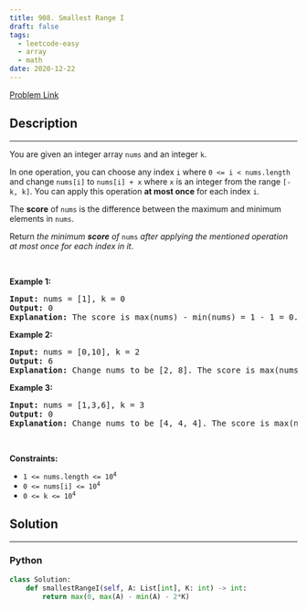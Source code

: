 ```yaml
---
title: 908. Smallest Range I
draft: false
tags: 
  - leetcode-easy
  - array
  - math
date: 2020-12-22
---
```


[Problem Link](https://leetcode.com/problems/smallest-range-i/)

## Description

---
<p>You are given an integer array <code>nums</code> and an integer <code>k</code>.</p>

<p>In one operation, you can choose any index <code>i</code> where <code>0 &lt;= i &lt; nums.length</code> and change <code>nums[i]</code> to <code>nums[i] + x</code> where <code>x</code> is an integer from the range <code>[-k, k]</code>. You can apply this operation <strong>at most once</strong> for each index <code>i</code>.</p>

<p>The <strong>score</strong> of <code>nums</code> is the difference between the maximum and minimum elements in <code>nums</code>.</p>

<p>Return <em>the minimum <strong>score</strong> of </em><code>nums</code><em> after applying the mentioned operation at most once for each index in it</em>.</p>

<p>&nbsp;</p>
<p><strong class="example">Example 1:</strong></p>

<pre>
<strong>Input:</strong> nums = [1], k = 0
<strong>Output:</strong> 0
<strong>Explanation:</strong> The score is max(nums) - min(nums) = 1 - 1 = 0.
</pre>

<p><strong class="example">Example 2:</strong></p>

<pre>
<strong>Input:</strong> nums = [0,10], k = 2
<strong>Output:</strong> 6
<strong>Explanation:</strong> Change nums to be [2, 8]. The score is max(nums) - min(nums) = 8 - 2 = 6.
</pre>

<p><strong class="example">Example 3:</strong></p>

<pre>
<strong>Input:</strong> nums = [1,3,6], k = 3
<strong>Output:</strong> 0
<strong>Explanation:</strong> Change nums to be [4, 4, 4]. The score is max(nums) - min(nums) = 4 - 4 = 0.
</pre>

<p>&nbsp;</p>
<p><strong>Constraints:</strong></p>

<ul>
	<li><code>1 &lt;= nums.length &lt;= 10<sup>4</sup></code></li>
	<li><code>0 &lt;= nums[i] &lt;= 10<sup>4</sup></code></li>
	<li><code>0 &lt;= k &lt;= 10<sup>4</sup></code></li>
</ul>


## Solution

---
### Python
``` py title='smallest-range-i'
class Solution:
    def smallestRangeI(self, A: List[int], K: int) -> int:
        return max(0, max(A) - min(A) - 2*K)
```

